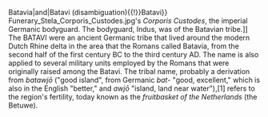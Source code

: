 Batavia|and|Batavi (disambiguation){{!}}Batavi}} Funerary_Stela_Corporis_Custodes.jpg's _Corporis Custodes_, the imperial Germanic bodyguard. The bodyguard, Indus, was of the Batavian tribe.]] The BATAVI were an ancient Germanic tribe that lived around the modern Dutch Rhine delta in the area that the Romans called Batavia, from the second half of the first century BC to the third century AD. The name is also applied to several military units employed by the Romans that were originally raised among the Batavi. The tribal name, probably a derivation from _batawjō_ ("good island", from Germanic _bat-_ "good, excellent," which is also in the English "better," and _awjō_ "island, land near water"),[1] refers to the region's fertility, today known as the _fruitbasket of the Netherlands_ (the Betuwe).
